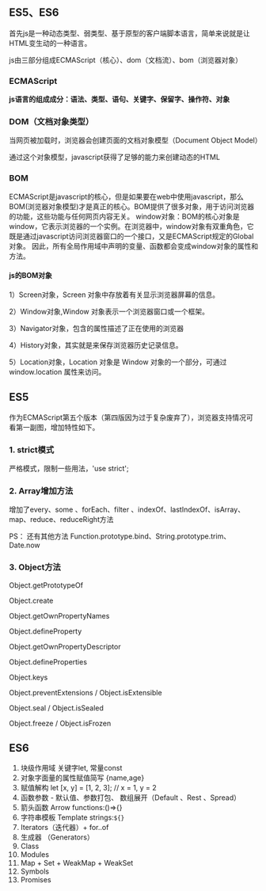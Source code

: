 ## ES5、ES6

首先js是一种动态类型、弱类型、基于原型的客户端脚本语言，简单来说就是让HTML变生动的一种语言。

js由三部分组成ECMAScript（核心）、dom（文档流）、bom（浏览器对象）

### ECMAScript

**js语言的组成成分：语法、类型、语句、关键字、保留字、操作符、对象**  

### DOM（文档对象类型）

当网页被加载时，浏览器会创建页面的文档对象模型（Document Object Model）

通过这个对象模型，javascript获得了足够的能力来创建动态的HTML

### BOM

ECMAScript是javascript的核心，但是如果要在web中使用javascript，那么BOM(浏览器对象模型)才是真正的核心。BOM提供了很多对象，用于访问浏览器的功能，这些功能与任何网页内容无关。
window对象：BOM的核心对象是window，它表示浏览器的一个实例。在浏览器中，window对象有双重角色，它既是通过javascript访问浏览器窗口的一个接口，又是ECMAScript规定的Global对象。
因此，所有全局作用域中声明的变量、函数都会变成window对象的属性和方法。

#### js的BOM对象

1）Screen对象，Screen 对象中存放着有关显示浏览器屏幕的信息。

2）Window对象,Window 对象表示一个浏览器窗口或一个框架。

3）Navigator对象，包含的属性描述了正在使用的浏览器

4）History对象，其实就是来保存浏览器历史记录信息。

5）Location对象，Location 对象是 Window 对象的一个部分，可通过 window.location 属性来访问。

## ES5

作为ECMAScript第五个版本（第四版因为过于复杂废弃了），浏览器支持情况可看第一副图，增加特性如下。

### 1. strict模式

严格模式，限制一些用法，'use strict';

### 2. Array增加方法

增加了every、some 、forEach、filter 、indexOf、lastIndexOf、isArray、map、reduce、reduceRight方法

PS： 还有其他方法 Function.prototype.bind、String.prototype.trim、Date.now

### 3. Object方法

Object.getPrototypeOf

Object.create

Object.getOwnPropertyNames

Object.defineProperty

Object.getOwnPropertyDescriptor

Object.defineProperties

Object.keys

Object.preventExtensions / Object.isExtensible

Object.seal / Object.isSealed

Object.freeze / Object.isFrozen

## ES6

1. 块级作用域 关键字let, 常量const
2. 对象字面量的属性赋值简写 {name,age}
3. 赋值解构 let [x, y] = [1, 2, 3]; // x = 1, y = 2
4. 函数参数 - 默认值、参数打包、 数组展开（Default 、Rest 、Spread）
5. 箭头函数 Arrow functions:()=>{}
6. 字符串模板 Template strings:`${}`
7. Iterators（迭代器）+ for..of
8. 生成器 （Generators）
9. Class
10. Modules
11. Map + Set + WeakMap + WeakSet
12. Symbols
13. Promises